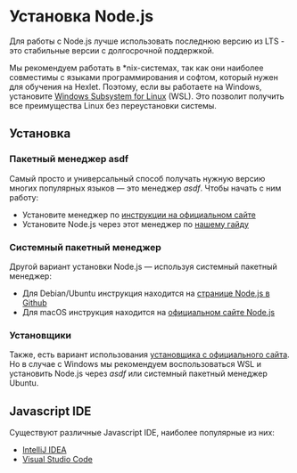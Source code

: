 # Установка Node.js

Для работы с Node.js лучше использовать последнюю версию из LTS - это стабильные версии с долгосрочной поддержкой.

Мы рекомендуем работать в *nix-системах, так как они наиболее совместимы с языками программирования и софтом, который нужен для обучения на Hexlet. Поэтому, если вы работаете на Windows, установите [Windows Subsystem for Linux](https://docs.microsoft.com/ru-ru/windows/wsl/install-win10) (WSL). Это позволит получить все преимущества Linux без переустановки системы.

## Установка

### Пакетный менеджер asdf

Самый просто и универсальный способ получать нужную версию многих популярных языков — это менеджер *asdf*. Чтобы начать с ним работу:
* Установите менеджер по [инструкции на официальном сайте](https://asdf-vm.com/#/core-manage-asdf?id=install)
* Установите Node.js через этот менеджер по [нашему гайду](https://guides.hexlet.io/version_managers/#универсальный-менеджер)


### Системный пакетный менеджер

Другой вариант установки Node.js — используя системный пакетный менеджер:
* Для Debian/Ubuntu инструкция находится на [странице Node.js в Github](https://github.com/nodesource/distributions/blob/master/README.md#installation-instructions)
* Для macOS инструкция находится на [официальном сайте Node.js](https://nodejs.org/en/download/package-manager/#macos)


### Установщики

Также, есть вариант использования [установщика с официального сайта](https://nodejs.org/en/download/). Но в случае с Windows мы рекомендуем воспользоваться WSL и установить Node.js через *asdf* или системный пакетный менеджер Ubuntu.


## Javascript IDE

Существуют различные Javascript IDE, наиболее популярные из них:
* [IntelliJ IDEA](https://www.jetbrains.com/ru-ru/webstorm/)
* [Visual Studio Code](https://code.visualstudio.com/)
